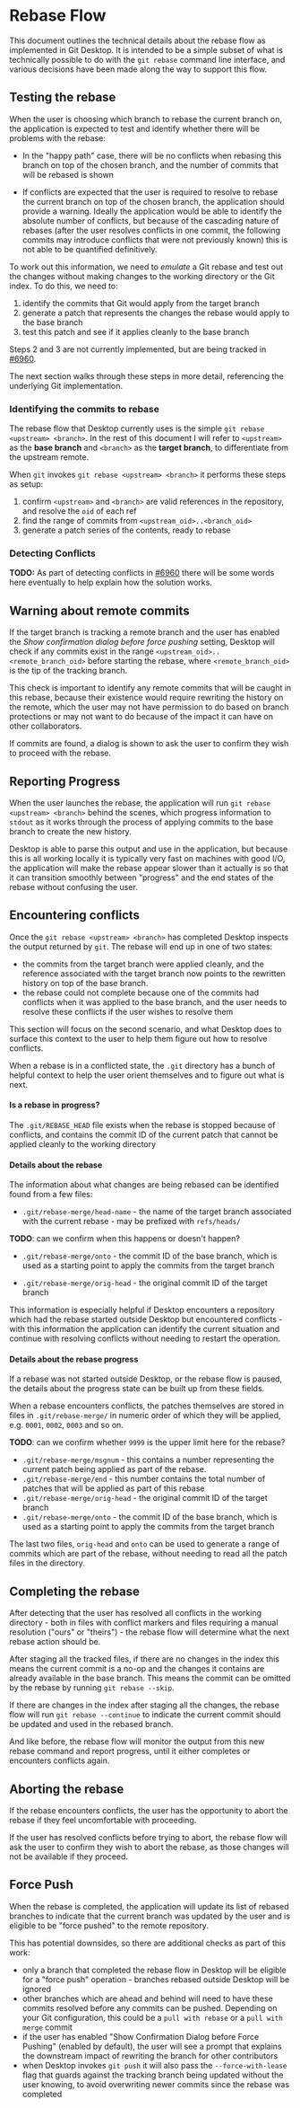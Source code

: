 # Rebase Flow

This document outlines the technical details about the rebase flow as
implemented in Git Desktop. It is intended to be a simple subset of what is
technically possible to do with the `git rebase` command line interface, and
various decisions have been made along the way to support this flow.

## Testing the rebase

When the user is choosing which branch to rebase the current branch on, the
application is expected to test and identify whether there will be problems with
the rebase:

- In the "happy path" case, there will be no conflicts when rebasing this
 branch on top of the chosen branch, and the number of commits that will be
 rebased is shown

- If conflicts are expected that the user is required to resolve to rebase the
 current branch on top of the chosen branch, the application should provide a
 warning. Ideally the application would be able to identify the absolute number
 of conflicts, but because of the cascading nature of rebases (after the user
 resolves conflicts in one commit, the following commits may introduce conflicts
 that were not previously known) this is not able to be quantified definitively.

To work out this information, we need to _emulate_ a Git rebase and test out the
changes without making changes to the working directory or the Git index. To do
this, we need to:

 1. identify the commits that Git would apply from the target branch
 2. generate a patch that represents the changes the rebase would apply to the
   base branch
 3. test this patch and see if it applies cleanly to the base branch

Steps 2 and 3 are not currently implemented, but are being tracked in
[#6960](https://github.com/desktop/desktop/issues/6960).

The next section walks through these steps in more detail, referencing the
underlying Git implementation.

### Identifying the commits to rebase

The rebase flow that Desktop currently uses is the simple
`git rebase <upstream> <branch>`. In the rest of this document I will refer to
`<upstream>` as the **base branch** and `<branch>` as the **target branch**, to
differentiate from the upstream remote.

When `git` invokes `git rebase <upstream> <branch>` it performs these steps as
setup:

 1. confirm `<upstream>` and `<branch>` are valid references in the repository,
    and resolve the `oid` of each ref
 2. find the range of commits from `<upstream_oid>..<branch_oid>`
 3. generate a patch series of the contents, ready to rebase

### Detecting Conflicts

**TODO:** As part of detecting conflicts in [#6960](https://github.com/desktop/desktop/issues/6960)
there will be some words here eventually to help explain how the solution works.

## Warning about remote commits

If the target branch is tracking a remote branch and the user has enabled the
_Show confirmation dialog before force pushing_ setting, Desktop
will check if any commits exist in the range
`<upstream_oid>..<remote_branch_oid>` before starting the rebase, where `<remote_branch_oid>` is the tip of
the tracking branch.

This check is important to identify any remote commits that will be caught in
this rebase, because their existence would require rewriting the history on the remote,
which the user may not have permission to do based on branch protections or may not want to do because of the impact it can have on other collaborators.

If commits are found, a dialog is shown to ask the user to confirm they wish
to proceed with the rebase.

## Reporting Progress

When the user launches the rebase, the application will run
`git rebase <upstream> <branch>` behind the scenes, which progress information
to `stdout` as it works through the process of applying commits to the base
branch to create the new history.

Desktop is able to parse this output and use in the application, but because
this is all working locally it is typically very fast on machines with good I/O,
the application will make the rebase appear slower than it actually is so that
it can transition smoothly between "progress" and the end states of the rebase
without confusing the user.

## Encountering conflicts

Once the `git rebase <upstream> <branch>` has completed Desktop inspects the
output returned by `git`. The rebase will end up in one of two states:

- the commits from the target branch were applied cleanly, and the reference
   associated with the target branch now points  to the rewritten history on top
   of the base branch.
- the rebase could not complete because one of the commits had conflicts when
   it was applied to the base branch, and the user needs to resolve these
   conflicts if the user wishes to resolve them

This section will focus on the second scenario, and what Desktop does to surface
this context to the user to help them figure out how to resolve conflicts.

When a rebase is in a conflicted state, the `.git` directory has
a bunch of helpful context to help the user orient themselves and to figure out
what is next.

#### Is a rebase in progress?

The `.git/REBASE_HEAD` file exists when the rebase is stopped because of
conflicts, and contains the commit ID of the current patch that cannot be
applied cleanly to the working directory

#### Details about the rebase

The information about what changes are being rebased can be identified found
from a few files:

- `.git/rebase-merge/head-name` - the name of the target branch associated with
    the current rebase - may be prefixed with `refs/heads/`

**TODO**: can we confirm when this happens or doesn't happen?

- `.git/rebase-merge/onto` - the commit ID of the base branch, which is used as
    a starting point to apply the commits from the target branch

- `.git/rebase-merge/orig-head` - the original commit ID of the target branch

This information is especially helpful if Desktop encounters a repository which
had the rebase started outside Desktop but encountered conflicts - with this
information the application can identify the current situation and continue
with resolving conflicts without needing to restart the operation.

#### Details about the rebase progress

If a rebase was not started outside Desktop, or the rebase flow is paused, the
details about the progress state can be built up from these fields.

When a rebase encounters conflicts, the patches themselves are stored in files
in `.git/rebase-merge/` in numeric order of which they will be applied, e.g.
`0001`, `0002`, `0003` and so on.

**TODO**: can we confirm whether `9999` is the upper limit here for the rebase?

- `.git/rebase-merge/msgnum` - this contains a number representing the current
   patch being applied as part of the rebase.
- `.git/rebase-merge/end` - this number contains the total number of patches
   that will be applied as part of this rebase
- `.git/rebase-merge/orig-head` - the original commit ID of the target branch
- `.git/rebase-merge/onto` - the commit ID of the base branch, which is used as
    a starting point to apply the commits from the target branch

The last two files, `orig-head` and `onto` can be used to generate a range of
commits which are part of the rebase, without needing to read all the patch
files in the directory.

## Completing the rebase

After detecting that the user has resolved all conflicts in the working
directory - both in files with conflict markers and files requiring a manual
resolution ("ours" or "theirs") - the rebase flow will determine what the next
rebase action should be.

After staging all the tracked files, if there are no changes in the index this
means the current commit is a no-op and the changes it contains are already
available in the base branch. This means the commit can be omitted by the
rebase by running `git rebase --skip`.

If there are changes in the index after staging all the changes, the rebase flow
will run `git rebase --continue` to indicate the current commit should be
updated and used in the rebased branch.

And like before, the rebase flow will monitor the output from this new rebase
command and report progress, until it either completes or encounters conflicts
again.

## Aborting the rebase

If the rebase encounters conflicts, the user has the opportunity to abort the
rebase if they feel uncomfortable with proceeding.

If the user has resolved conflicts before trying to abort, the rebase flow will
ask the user to confirm they wish to abort the rebase, as those changes will not
be available if they proceed.

## Force Push

When the rebase is completed, the application will update its list of rebased
branches to indicate that the current branch was updated by the user and is
eligible to be "force pushed" to the remote repository.

This has potential downsides, so there are additional checks as part of this
work:

- only a branch that completed the rebase flow in Desktop will be eligible for
 a "force push" operation - branches rebased outside Desktop will be ignored
- other branches which are ahead and behind will need to have these commits
 resolved before any commits can be pushed. Depending on your Git configuration,
 this could be a `pull with rebase` or a `pull with merge` commit
- if the user has enabled "Show Confirmation Dialog before Force Pushing"
 (enabled by default), the user will see a prompt that explains the downstream
 impact of rewriting the branch for other contributors
- when Desktop invokes `git push` it will also pass the `--force-with-lease`
 flag that guards against the tracking branch being updated without the user
 knowing, to avoid overwriting newer commits since the rebase was completed
